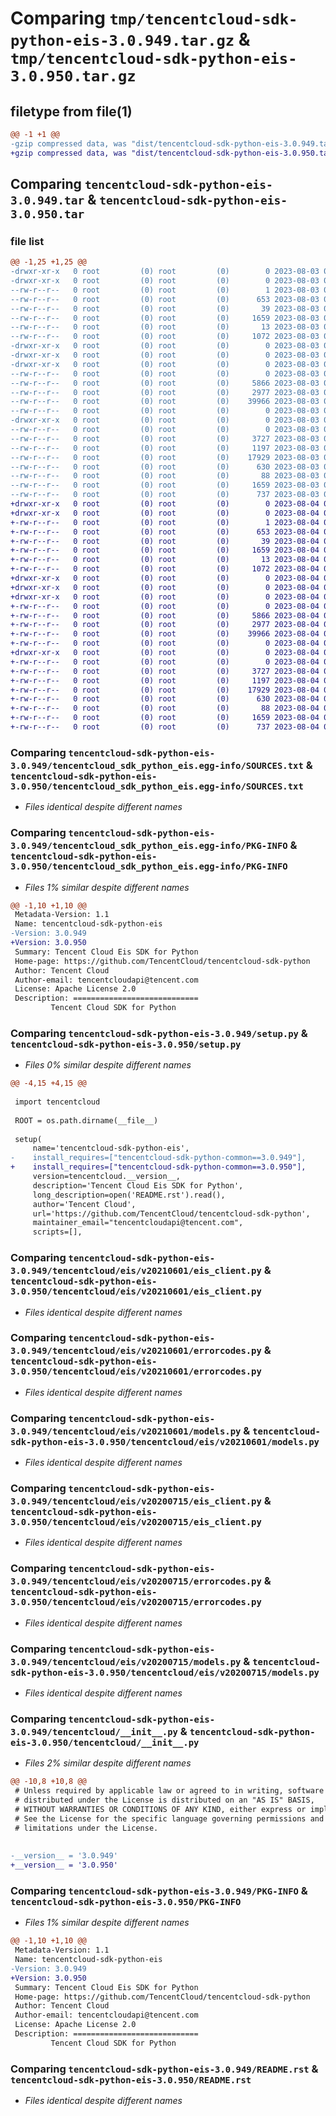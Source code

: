 # Comparing `tmp/tencentcloud-sdk-python-eis-3.0.949.tar.gz` & `tmp/tencentcloud-sdk-python-eis-3.0.950.tar.gz`

## filetype from file(1)

```diff
@@ -1 +1 @@
-gzip compressed data, was "dist/tencentcloud-sdk-python-eis-3.0.949.tar", last modified: Thu Aug  3 00:25:54 2023, max compression
+gzip compressed data, was "dist/tencentcloud-sdk-python-eis-3.0.950.tar", last modified: Fri Aug  4 00:26:30 2023, max compression
```

## Comparing `tencentcloud-sdk-python-eis-3.0.949.tar` & `tencentcloud-sdk-python-eis-3.0.950.tar`

### file list

```diff
@@ -1,25 +1,25 @@
-drwxr-xr-x   0 root         (0) root         (0)        0 2023-08-03 00:25:54.000000 tencentcloud-sdk-python-eis-3.0.949/
-drwxr-xr-x   0 root         (0) root         (0)        0 2023-08-03 00:25:54.000000 tencentcloud-sdk-python-eis-3.0.949/tencentcloud_sdk_python_eis.egg-info/
--rw-r--r--   0 root         (0) root         (0)        1 2023-08-03 00:25:54.000000 tencentcloud-sdk-python-eis-3.0.949/tencentcloud_sdk_python_eis.egg-info/dependency_links.txt
--rw-r--r--   0 root         (0) root         (0)      653 2023-08-03 00:25:54.000000 tencentcloud-sdk-python-eis-3.0.949/tencentcloud_sdk_python_eis.egg-info/SOURCES.txt
--rw-r--r--   0 root         (0) root         (0)       39 2023-08-03 00:25:54.000000 tencentcloud-sdk-python-eis-3.0.949/tencentcloud_sdk_python_eis.egg-info/requires.txt
--rw-r--r--   0 root         (0) root         (0)     1659 2023-08-03 00:25:54.000000 tencentcloud-sdk-python-eis-3.0.949/tencentcloud_sdk_python_eis.egg-info/PKG-INFO
--rw-r--r--   0 root         (0) root         (0)       13 2023-08-03 00:25:54.000000 tencentcloud-sdk-python-eis-3.0.949/tencentcloud_sdk_python_eis.egg-info/top_level.txt
--rw-r--r--   0 root         (0) root         (0)     1072 2023-08-03 00:25:53.000000 tencentcloud-sdk-python-eis-3.0.949/setup.py
-drwxr-xr-x   0 root         (0) root         (0)        0 2023-08-03 00:25:54.000000 tencentcloud-sdk-python-eis-3.0.949/tencentcloud/
-drwxr-xr-x   0 root         (0) root         (0)        0 2023-08-03 00:25:54.000000 tencentcloud-sdk-python-eis-3.0.949/tencentcloud/eis/
-drwxr-xr-x   0 root         (0) root         (0)        0 2023-08-03 00:25:54.000000 tencentcloud-sdk-python-eis-3.0.949/tencentcloud/eis/v20210601/
--rw-r--r--   0 root         (0) root         (0)        0 2023-08-03 00:25:53.000000 tencentcloud-sdk-python-eis-3.0.949/tencentcloud/eis/v20210601/__init__.py
--rw-r--r--   0 root         (0) root         (0)     5866 2023-08-03 00:25:53.000000 tencentcloud-sdk-python-eis-3.0.949/tencentcloud/eis/v20210601/eis_client.py
--rw-r--r--   0 root         (0) root         (0)     2977 2023-08-03 00:25:53.000000 tencentcloud-sdk-python-eis-3.0.949/tencentcloud/eis/v20210601/errorcodes.py
--rw-r--r--   0 root         (0) root         (0)    39966 2023-08-03 00:25:53.000000 tencentcloud-sdk-python-eis-3.0.949/tencentcloud/eis/v20210601/models.py
--rw-r--r--   0 root         (0) root         (0)        0 2023-08-03 00:25:53.000000 tencentcloud-sdk-python-eis-3.0.949/tencentcloud/eis/__init__.py
-drwxr-xr-x   0 root         (0) root         (0)        0 2023-08-03 00:25:54.000000 tencentcloud-sdk-python-eis-3.0.949/tencentcloud/eis/v20200715/
--rw-r--r--   0 root         (0) root         (0)        0 2023-08-03 00:25:53.000000 tencentcloud-sdk-python-eis-3.0.949/tencentcloud/eis/v20200715/__init__.py
--rw-r--r--   0 root         (0) root         (0)     3727 2023-08-03 00:25:53.000000 tencentcloud-sdk-python-eis-3.0.949/tencentcloud/eis/v20200715/eis_client.py
--rw-r--r--   0 root         (0) root         (0)     1197 2023-08-03 00:25:53.000000 tencentcloud-sdk-python-eis-3.0.949/tencentcloud/eis/v20200715/errorcodes.py
--rw-r--r--   0 root         (0) root         (0)    17929 2023-08-03 00:25:53.000000 tencentcloud-sdk-python-eis-3.0.949/tencentcloud/eis/v20200715/models.py
--rw-r--r--   0 root         (0) root         (0)      630 2023-08-03 00:25:53.000000 tencentcloud-sdk-python-eis-3.0.949/tencentcloud/__init__.py
--rw-r--r--   0 root         (0) root         (0)       88 2023-08-03 00:25:54.000000 tencentcloud-sdk-python-eis-3.0.949/setup.cfg
--rw-r--r--   0 root         (0) root         (0)     1659 2023-08-03 00:25:54.000000 tencentcloud-sdk-python-eis-3.0.949/PKG-INFO
--rw-r--r--   0 root         (0) root         (0)      737 2023-08-03 00:25:53.000000 tencentcloud-sdk-python-eis-3.0.949/README.rst
+drwxr-xr-x   0 root         (0) root         (0)        0 2023-08-04 00:26:30.000000 tencentcloud-sdk-python-eis-3.0.950/
+drwxr-xr-x   0 root         (0) root         (0)        0 2023-08-04 00:26:30.000000 tencentcloud-sdk-python-eis-3.0.950/tencentcloud_sdk_python_eis.egg-info/
+-rw-r--r--   0 root         (0) root         (0)        1 2023-08-04 00:26:30.000000 tencentcloud-sdk-python-eis-3.0.950/tencentcloud_sdk_python_eis.egg-info/dependency_links.txt
+-rw-r--r--   0 root         (0) root         (0)      653 2023-08-04 00:26:30.000000 tencentcloud-sdk-python-eis-3.0.950/tencentcloud_sdk_python_eis.egg-info/SOURCES.txt
+-rw-r--r--   0 root         (0) root         (0)       39 2023-08-04 00:26:30.000000 tencentcloud-sdk-python-eis-3.0.950/tencentcloud_sdk_python_eis.egg-info/requires.txt
+-rw-r--r--   0 root         (0) root         (0)     1659 2023-08-04 00:26:30.000000 tencentcloud-sdk-python-eis-3.0.950/tencentcloud_sdk_python_eis.egg-info/PKG-INFO
+-rw-r--r--   0 root         (0) root         (0)       13 2023-08-04 00:26:30.000000 tencentcloud-sdk-python-eis-3.0.950/tencentcloud_sdk_python_eis.egg-info/top_level.txt
+-rw-r--r--   0 root         (0) root         (0)     1072 2023-08-04 00:26:30.000000 tencentcloud-sdk-python-eis-3.0.950/setup.py
+drwxr-xr-x   0 root         (0) root         (0)        0 2023-08-04 00:26:30.000000 tencentcloud-sdk-python-eis-3.0.950/tencentcloud/
+drwxr-xr-x   0 root         (0) root         (0)        0 2023-08-04 00:26:30.000000 tencentcloud-sdk-python-eis-3.0.950/tencentcloud/eis/
+drwxr-xr-x   0 root         (0) root         (0)        0 2023-08-04 00:26:30.000000 tencentcloud-sdk-python-eis-3.0.950/tencentcloud/eis/v20210601/
+-rw-r--r--   0 root         (0) root         (0)        0 2023-08-04 00:26:30.000000 tencentcloud-sdk-python-eis-3.0.950/tencentcloud/eis/v20210601/__init__.py
+-rw-r--r--   0 root         (0) root         (0)     5866 2023-08-04 00:26:30.000000 tencentcloud-sdk-python-eis-3.0.950/tencentcloud/eis/v20210601/eis_client.py
+-rw-r--r--   0 root         (0) root         (0)     2977 2023-08-04 00:26:30.000000 tencentcloud-sdk-python-eis-3.0.950/tencentcloud/eis/v20210601/errorcodes.py
+-rw-r--r--   0 root         (0) root         (0)    39966 2023-08-04 00:26:30.000000 tencentcloud-sdk-python-eis-3.0.950/tencentcloud/eis/v20210601/models.py
+-rw-r--r--   0 root         (0) root         (0)        0 2023-08-04 00:26:30.000000 tencentcloud-sdk-python-eis-3.0.950/tencentcloud/eis/__init__.py
+drwxr-xr-x   0 root         (0) root         (0)        0 2023-08-04 00:26:30.000000 tencentcloud-sdk-python-eis-3.0.950/tencentcloud/eis/v20200715/
+-rw-r--r--   0 root         (0) root         (0)        0 2023-08-04 00:26:30.000000 tencentcloud-sdk-python-eis-3.0.950/tencentcloud/eis/v20200715/__init__.py
+-rw-r--r--   0 root         (0) root         (0)     3727 2023-08-04 00:26:30.000000 tencentcloud-sdk-python-eis-3.0.950/tencentcloud/eis/v20200715/eis_client.py
+-rw-r--r--   0 root         (0) root         (0)     1197 2023-08-04 00:26:30.000000 tencentcloud-sdk-python-eis-3.0.950/tencentcloud/eis/v20200715/errorcodes.py
+-rw-r--r--   0 root         (0) root         (0)    17929 2023-08-04 00:26:30.000000 tencentcloud-sdk-python-eis-3.0.950/tencentcloud/eis/v20200715/models.py
+-rw-r--r--   0 root         (0) root         (0)      630 2023-08-04 00:26:30.000000 tencentcloud-sdk-python-eis-3.0.950/tencentcloud/__init__.py
+-rw-r--r--   0 root         (0) root         (0)       88 2023-08-04 00:26:30.000000 tencentcloud-sdk-python-eis-3.0.950/setup.cfg
+-rw-r--r--   0 root         (0) root         (0)     1659 2023-08-04 00:26:30.000000 tencentcloud-sdk-python-eis-3.0.950/PKG-INFO
+-rw-r--r--   0 root         (0) root         (0)      737 2023-08-04 00:26:30.000000 tencentcloud-sdk-python-eis-3.0.950/README.rst
```

### Comparing `tencentcloud-sdk-python-eis-3.0.949/tencentcloud_sdk_python_eis.egg-info/SOURCES.txt` & `tencentcloud-sdk-python-eis-3.0.950/tencentcloud_sdk_python_eis.egg-info/SOURCES.txt`

 * *Files identical despite different names*

### Comparing `tencentcloud-sdk-python-eis-3.0.949/tencentcloud_sdk_python_eis.egg-info/PKG-INFO` & `tencentcloud-sdk-python-eis-3.0.950/tencentcloud_sdk_python_eis.egg-info/PKG-INFO`

 * *Files 1% similar despite different names*

```diff
@@ -1,10 +1,10 @@
 Metadata-Version: 1.1
 Name: tencentcloud-sdk-python-eis
-Version: 3.0.949
+Version: 3.0.950
 Summary: Tencent Cloud Eis SDK for Python
 Home-page: https://github.com/TencentCloud/tencentcloud-sdk-python
 Author: Tencent Cloud
 Author-email: tencentcloudapi@tencent.com
 License: Apache License 2.0
 Description: ============================
         Tencent Cloud SDK for Python
```

### Comparing `tencentcloud-sdk-python-eis-3.0.949/setup.py` & `tencentcloud-sdk-python-eis-3.0.950/setup.py`

 * *Files 0% similar despite different names*

```diff
@@ -4,15 +4,15 @@
 
 import tencentcloud
 
 ROOT = os.path.dirname(__file__)
 
 setup(
     name='tencentcloud-sdk-python-eis',
-    install_requires=["tencentcloud-sdk-python-common==3.0.949"],
+    install_requires=["tencentcloud-sdk-python-common==3.0.950"],
     version=tencentcloud.__version__,
     description='Tencent Cloud Eis SDK for Python',
     long_description=open('README.rst').read(),
     author='Tencent Cloud',
     url='https://github.com/TencentCloud/tencentcloud-sdk-python',
     maintainer_email="tencentcloudapi@tencent.com",
     scripts=[],
```

### Comparing `tencentcloud-sdk-python-eis-3.0.949/tencentcloud/eis/v20210601/eis_client.py` & `tencentcloud-sdk-python-eis-3.0.950/tencentcloud/eis/v20210601/eis_client.py`

 * *Files identical despite different names*

### Comparing `tencentcloud-sdk-python-eis-3.0.949/tencentcloud/eis/v20210601/errorcodes.py` & `tencentcloud-sdk-python-eis-3.0.950/tencentcloud/eis/v20210601/errorcodes.py`

 * *Files identical despite different names*

### Comparing `tencentcloud-sdk-python-eis-3.0.949/tencentcloud/eis/v20210601/models.py` & `tencentcloud-sdk-python-eis-3.0.950/tencentcloud/eis/v20210601/models.py`

 * *Files identical despite different names*

### Comparing `tencentcloud-sdk-python-eis-3.0.949/tencentcloud/eis/v20200715/eis_client.py` & `tencentcloud-sdk-python-eis-3.0.950/tencentcloud/eis/v20200715/eis_client.py`

 * *Files identical despite different names*

### Comparing `tencentcloud-sdk-python-eis-3.0.949/tencentcloud/eis/v20200715/errorcodes.py` & `tencentcloud-sdk-python-eis-3.0.950/tencentcloud/eis/v20200715/errorcodes.py`

 * *Files identical despite different names*

### Comparing `tencentcloud-sdk-python-eis-3.0.949/tencentcloud/eis/v20200715/models.py` & `tencentcloud-sdk-python-eis-3.0.950/tencentcloud/eis/v20200715/models.py`

 * *Files identical despite different names*

### Comparing `tencentcloud-sdk-python-eis-3.0.949/tencentcloud/__init__.py` & `tencentcloud-sdk-python-eis-3.0.950/tencentcloud/__init__.py`

 * *Files 2% similar despite different names*

```diff
@@ -10,8 +10,8 @@
 # Unless required by applicable law or agreed to in writing, software
 # distributed under the License is distributed on an "AS IS" BASIS,
 # WITHOUT WARRANTIES OR CONDITIONS OF ANY KIND, either express or implied.
 # See the License for the specific language governing permissions and
 # limitations under the License.
 
 
-__version__ = '3.0.949'
+__version__ = '3.0.950'
```

### Comparing `tencentcloud-sdk-python-eis-3.0.949/PKG-INFO` & `tencentcloud-sdk-python-eis-3.0.950/PKG-INFO`

 * *Files 1% similar despite different names*

```diff
@@ -1,10 +1,10 @@
 Metadata-Version: 1.1
 Name: tencentcloud-sdk-python-eis
-Version: 3.0.949
+Version: 3.0.950
 Summary: Tencent Cloud Eis SDK for Python
 Home-page: https://github.com/TencentCloud/tencentcloud-sdk-python
 Author: Tencent Cloud
 Author-email: tencentcloudapi@tencent.com
 License: Apache License 2.0
 Description: ============================
         Tencent Cloud SDK for Python
```

### Comparing `tencentcloud-sdk-python-eis-3.0.949/README.rst` & `tencentcloud-sdk-python-eis-3.0.950/README.rst`

 * *Files identical despite different names*


